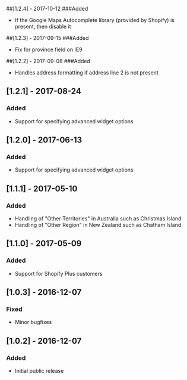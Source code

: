 ##[1.2.4] - 2017-10-12
###Added
- If the Google Maps Autocomplete library (provided by Shopify) is present, then disable it

##[1.2.3] - 2017-09-15
###Added
- Fix for province field on IE9

##[1.2.2] - 2017-09-08
###Added
- Handles address formatting if address line 2 is not present

## [1.2.1] - 2017-08-24
### Added
- Support for specifying advanced widget options

## [1.2.0] - 2017-06-13
### Added
- Support for specifying advanced widget options

## [1.1.1] - 2017-05-10
### Added
- Handling of "Other Territories" in Australia such as Christmas Island
- Handling of "Other Region" in New Zealand such as Chatham Island

## [1.1.0] - 2017-05-09
### Added
- Support for Shopify Plus customers

## [1.0.3] - 2016-12-07
### Fixed
- Minor bugfixes

## [1.0.2] - 2016-12-07
### Added
- Initial public release
